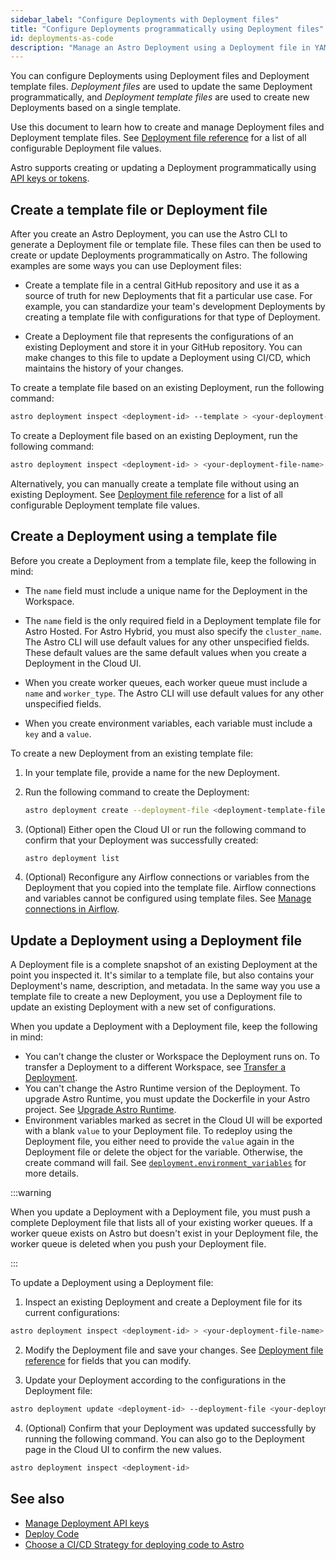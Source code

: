```yaml
---
sidebar_label: "Configure Deployments with Deployment files"
title: "Configure Deployments programmatically using Deployment files"
id: deployments-as-code
description: "Manage an Astro Deployment using a Deployment file in YAML or JSON format"
---
```


You can configure Deployments using Deployment files and Deployment template files. _Deployment files_ are used to update the same Deployment programmatically, and _Deployment template files_ are used to create new Deployments based on a single template.

Use this document to learn how to create and manage Deployment files and Deployment template files. See [Deployment file reference](./deployment-file-reference.md) for a list of all configurable Deployment file values. 

Astro supports creating or updating a Deployment programmatically using [API keys or tokens](./automation-authentication.md).

## Create a template file or Deployment file

After you create an Astro Deployment, you can use the Astro CLI to generate a Deployment file or template file. These files can then be used to create or update Deployments programmatically on Astro. The following examples are some ways you can use Deployment files:

- Create a template file in a central GitHub repository and use it as a source of truth for new Deployments that fit a particular use case. For example, you can standardize your team's development Deployments by creating a template file with configurations for that type of Deployment.

- Create a Deployment file that represents the configurations of an existing Deployment and store it in your GitHub repository. You can make changes to this file to update a Deployment  using CI/CD, which maintains the history of your changes.

To create a template file based on an existing Deployment, run the following command:

```bash
astro deployment inspect <deployment-id> --template > <your-deployment-template-file-name>.yaml
```

To create a Deployment file based on an existing Deployment, run the following command:

```bash
astro deployment inspect <deployment-id> > <your-deployment-file-name>.yaml
```

Alternatively, you can manually create a template file without using an existing Deployment. See [Deployment file reference](deployment-file-reference.md) for a list of all configurable Deployment template file values.

## Create a Deployment using a template file

Before you create a Deployment from a template file, keep the following in mind:

- The `name` field must include a unique name for the Deployment in the Workspace. 

- The `name` field is the only required field in a Deployment template file for Astro Hosted. For Astro Hybrid, you must also specify the `cluster_name`. The Astro CLI will use default values for any other unspecified fields. These default values are the same default values when you create a Deployment in the Cloud UI.

- When you create worker queues, each worker queue must include a `name` and `worker_type`. The Astro CLI will use default values for any other unspecified fields.

- When you create environment variables, each variable must include a `key` and a `value`.

To create a new Deployment from an existing template file:

1. In your template file, provide a name for the new Deployment.
2. Run the following command to create the Deployment:

    ```bash
    astro deployment create --deployment-file <deployment-template-file-name>
    ```

3. (Optional) Either open the Cloud UI or run the following command to confirm that your Deployment was successfully created:

   ```bash
   astro deployment list
   ```
   
4. (Optional) Reconfigure any Airflow connections or variables from the Deployment that you copied into the template file. Airflow connections and variables cannot be configured using template files. See [Manage connections in Airflow](manage-connections-variables.md).

## Update a Deployment using a Deployment file

A Deployment file is a complete snapshot of an existing Deployment at the point you inspected it. It's similar to a template file, but also contains your Deployment's name, description, and metadata. In the same way you use a template file to create a new Deployment, you use a Deployment file to update an existing Deployment with a new set of configurations.

When you update a Deployment with a Deployment file, keep the following in mind:

- You can’t change the cluster or Workspace the Deployment runs on. To transfer a Deployment to a different Workspace, see [Transfer a Deployment](configure-deployment-resources.md#transfer-a-deployment-to-another-workspace).
- You can't change the Astro Runtime version of the Deployment. To upgrade Astro Runtime, you must update the Dockerfile in your Astro project. See [Upgrade Astro Runtime](upgrade-runtime.md).
- Environment variables marked as secret in the Cloud UI will be exported with a blank `value` to your Deployment file. To redeploy using the Deployment file, you either need to provide the `value` again in the Deployment file or delete the object for the variable. Otherwise, the create command will fail. See [`deployment.environment_variables`](#deploymentenvironment_variables) for more details.

:::warning 

When you update a Deployment with a Deployment file, you must push a complete Deployment file that lists all of your existing worker queues. If a worker queue exists on Astro but doesn't exist in your Deployment file, the worker queue is deleted when you push your Deployment file. 

:::

To update a Deployment using a Deployment file:

1. Inspect an existing Deployment and create a Deployment file for its current configurations:

  ```bash
  astro deployment inspect <deployment-id> > <your-deployment-file-name>.yaml
  ```

2. Modify the Deployment file and save your changes. See [Deployment file reference](deployment-file-reference.md) for fields that you can modify.

3. Update your Deployment according to the configurations in the Deployment file:

  ```bash
  astro deployment update <deployment-id> --deployment-file <your-deployment-file>
  ```

4. (Optional) Confirm that your Deployment was updated successfully by running the following command. You can also go to the Deployment page in the Cloud UI to confirm the new values.

  ```bash
  astro deployment inspect <deployment-id>
  ```

## See also

- [Manage Deployment API keys](api-keys.md)
- [Deploy Code](deploy-code.md)
- [Choose a CI/CD Strategy for deploying code to Astro](set-up-ci-cd.md)